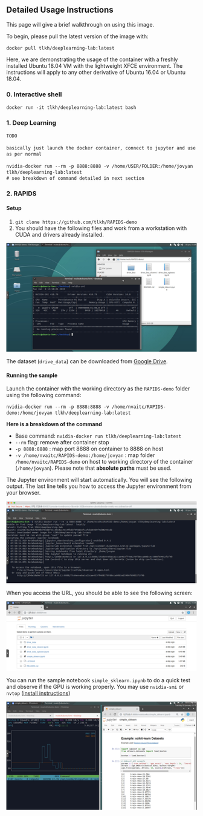 ## Detailed Usage Instructions

This page will give a brief walkthrough on using this image.

To begin, please pull the latest version of the image with:

```
docker pull tlkh/deeplearning-lab:latest
```

Here, we are demonstrating the usage of the container with a freshly installed Ubuntu 18.04 VM with the lightweight XFCE environment. The instructions will apply to any other derivative of Ubuntu 16.04 or Ubuntu 18.04.

### 0. Interactive shell

```
docker run -it tlkh/deeplearning-lab:latest bash
```

### 1. Deep Learning

```
TODO

basically just launch the docker container, connect to jupyter and use as per normal

nvidia-docker run --rm -p 8888:8888 -v /home/USER/FOLDER:/home/jovyan tlkh/deeplearning-lab:latest
# see breakdown of command detailed in next section
```

### 2. RAPIDS

#### Setup

1. `git clone https://github.com/tlkh/RAPIDS-demo`
2. You should have the following files and work from a workstation with CUDA and drivers already installed.

![starting](images/start.jpg)

The dataset (`drive_data`) can be downloaded from [Google Drive](https://drive.google.com/file/d/1VFyqGKVVI4t15Xp9zdFdk7068IZYxn84/view?usp=sharing).

#### Running the sample

Launch the container with the working directory as the `RAPIDS-demo` folder using the following command:

```
nvidia-docker run --rm -p 8888:8888 -v /home/nvaitc/RAPIDS-demo:/home/jovyan tlkh/deeplearning-lab:latest
```

**Here is a breakdown of the command**

* Base command: `nvidia-docker run tlkh/deeplearning-lab:latest`
* `--rm` flag: remove after container stop
* `-p 8888:8888` : map port 8888 on container to 8888 on host
* `-v /home/nvaitc/RAPIDS-demo:/home/jovyan` : map folder `/home/nvaitc/RAPIDS-demo` on host to working directory of the container (`/home/jovyan`). Please note that **absolute paths** must be used.

The Jupyter environment will start automatically. You will see the following output. The last line tells you how to access the Jupyter environment from your browser.

![docker run](images/docker_run.jpg)

When you access the URL, you should be able to see the following screen:

![](images/jupyter.jpg)

You can run the sample notebook `simple_sklearn.ipynb` to do a quick test and observe if the GPU is working properly. You may use `nvidia-smi` or `nvtop` ([install instructions](https://github.com/Syllo/nvtop/blob/master/README.markdown))

![](images/run_jupyter.jpg)
